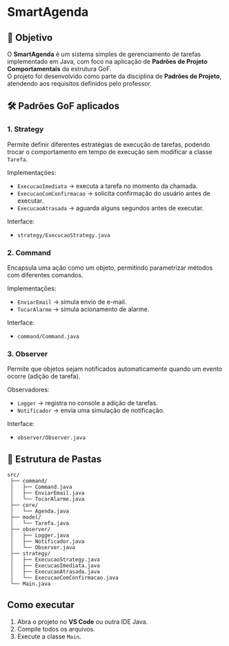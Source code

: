# SmartAgenda

## 📌 Objetivo
O **SmartAgenda** é um sistema simples de gerenciamento de tarefas implementado em Java, com foco na aplicação de **Padrões de Projeto Comportamentais** da estrutura GoF.  
O projeto foi desenvolvido como parte da disciplina de **Padrões de Projeto**, atendendo aos requisitos definidos pelo professor.

## 🛠️ Padrões GoF aplicados

### 1. **Strategy**
Permite definir diferentes estratégias de execução de tarefas, podendo trocar o comportamento em tempo de execução sem modificar a classe `Tarefa`.

Implementações:
- `ExecucaoImediata` → executa a tarefa no momento da chamada.
- `ExecucaoComConfirmacao` → solicita confirmação do usuário antes de executar.
- `ExecucaoAtrasada` → aguarda alguns segundos antes de executar.

Interface:
- `strategy/ExecucaoStrategy.java`

### 2. **Command**
Encapsula uma ação como um objeto, permitindo parametrizar métodos com diferentes comandos.

Implementações:
- `EnviarEmail` → simula envio de e-mail.
- `TocarAlarme` → simula acionamento de alarme.

Interface:
- `command/Command.java`

### 3. **Observer**
Permite que objetos sejam notificados automaticamente quando um evento ocorre (adição de tarefa).

Observadores:
- `Logger` → registra no console a adição de tarefas.
- `Notificador` → envia uma simulação de notificação.

Interface:
- `observer/Observer.java`

## 📂 Estrutura de Pastas
```
src/
 ├── command/
 │   ├── Command.java
 │   ├── EnviarEmail.java
 │   └── TocarAlarme.java
 ├── core/
 │   └── Agenda.java
 ├── model/
 │   └── Tarefa.java
 ├── observer/
 │   ├── Logger.java
 │   ├── Notificador.java
 │   └── Observer.java
 ├── strategy/
 │   ├── ExecucaoStrategy.java
 │   ├── ExecucaoImediata.java
 │   ├── ExecucaoAtrasada.java
 │   └── ExecucaoComConfirmacao.java
 └── Main.java
 ```

 ## Como executar
1. Abra o projeto no **VS Code** ou outra IDE Java.
2. Compile todos os arquivos.
3. Execute a classe `Main`.